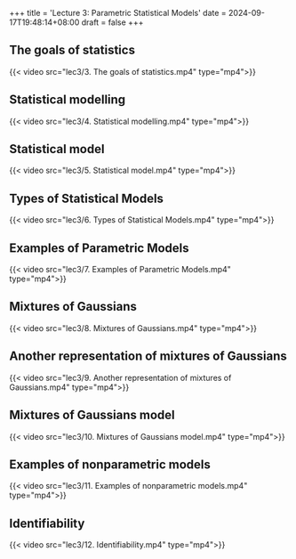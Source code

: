 +++
title = 'Lecture 3: Parametric Statistical Models'
date = 2024-09-17T19:48:14+08:00
draft = false
+++

## The goals of statistics

{{< video src="lec3/3. The goals of statistics.mp4" type="mp4">}}

## Statistical modelling

{{< video src="lec3/4. Statistical modelling.mp4" type="mp4">}}

## Statistical model

{{< video src="lec3/5. Statistical model.mp4" type="mp4">}}

## Types of Statistical Models

{{< video src="lec3/6. Types of Statistical Models.mp4" type="mp4">}}

## Examples of Parametric Models

{{< video src="lec3/7. Examples of Parametric Models.mp4" type="mp4">}}

## Mixtures of Gaussians

{{< video src="lec3/8. Mixtures of Gaussians.mp4" type="mp4">}}

## Another representation of mixtures of Gaussians

{{< video src="lec3/9. Another representation of mixtures of Gaussians.mp4" type="mp4">}}

## Mixtures of Gaussians model

{{< video src="lec3/10. Mixtures of Gaussians model.mp4" type="mp4">}}

## Examples of nonparametric models

{{< video src="lec3/11. Examples of nonparametric models.mp4" type="mp4">}}

## Identifiability

{{< video src="lec3/12. Identifiability.mp4" type="mp4">}}